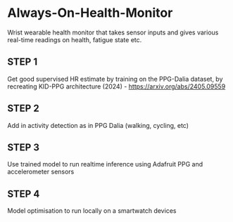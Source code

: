 # Always-On-Health-Monitor
Wrist wearable health monitor that takes sensor inputs and gives various real-time readings on health, fatigue state etc.

## STEP 1
Get good supervised HR estimate by training on the PPG-Dalia dataset, by recreating KID-PPG architecture (2024) - https://arxiv.org/abs/2405.09559

## STEP 2
Add in activity detection as in PPG Dalia (walking, cycling, etc)

## STEP 3
Use trained model to run realtime inference using Adafruit PPG and accelerometer sensors

## STEP 4
Model optimisation to run locally on a smartwatch devices
